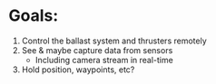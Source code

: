 # Goals:
1. Control the ballast system and thrusters remotely
2. See & maybe capture data from sensors
    * Including camera stream in real-time
3. Hold position, waypoints, etc?